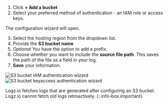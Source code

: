 1. Click **+ Add a bucket**
2. Select your preferred method of authentication - an IAM role or access keys.

The configuration wizard will open.

3. Select the hosting region from the dropdown list.
4. Provide the **S3 bucket name**
5. _Optional_ You have the option to add a prefix.
6. Choose whether you want to include the **source file path**. This saves the path of the file as a field in your log.
7. **Save** your information.

![S3 bucket IAM authentication wizard](https://dytvr9ot2sszz.cloudfront.net/logz-docs/log-shipping/s3-add-bucket.png)
![S3 bucket keyaccess authentication wizard](https://dytvr9ot2sszz.cloudfront.net/logz-docs/log-shipping/key-access-configuration-panel.png)

<!-- info-box-start:info -->
Logz.io fetches logs that are generated after configuring an S3 bucket.
Logz.io cannot fetch old logs retroactively.
{:.info-box.important}
<!-- info-box-end -->